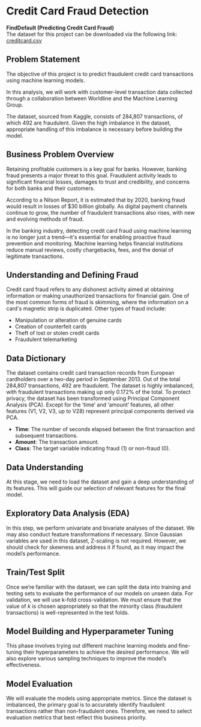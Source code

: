 # Credit Card Fraud Detection  
**FindDefault (Predicting Credit Card Fraud)**  
The dataset for this project can be downloaded via the following link: [creditcard.csv](https://kh3-ls-storage.s3.us-east-1.amazonaws.com/DS%20Project%20Guide%20Data%20Set/creditcard.csv)

## Problem Statement  
The objective of this project is to predict fraudulent credit card transactions using machine learning models.

In this analysis, we will work with customer-level transaction data collected through a collaboration between Worldline and the Machine Learning Group.

The dataset, sourced from Kaggle, consists of 284,807 transactions, of which 492 are fraudulent. Given the high imbalance in the dataset, appropriate handling of this imbalance is necessary before building the model.

## Business Problem Overview  
Retaining profitable customers is a key goal for banks. However, banking fraud presents a major threat to this goal. Fraudulent activity leads to significant financial losses, damages to trust and credibility, and concerns for both banks and their customers.

According to a Nilson Report, it is estimated that by 2020, banking fraud would result in losses of $30 billion globally. As digital payment channels continue to grow, the number of fraudulent transactions also rises, with new and evolving methods of fraud.

In the banking industry, detecting credit card fraud using machine learning is no longer just a trend—it's essential for enabling proactive fraud prevention and monitoring. Machine learning helps financial institutions reduce manual reviews, costly chargebacks, fees, and the denial of legitimate transactions.

## Understanding and Defining Fraud  
Credit card fraud refers to any dishonest activity aimed at obtaining information or making unauthorized transactions for financial gain. One of the most common forms of fraud is skimming, where the information on a card's magnetic strip is duplicated. Other types of fraud include:

- Manipulation or alteration of genuine cards  
- Creation of counterfeit cards  
- Theft of lost or stolen credit cards  
- Fraudulent telemarketing  

## Data Dictionary  
The dataset contains credit card transaction records from European cardholders over a two-day period in September 2013. Out of the total 284,807 transactions, 492 are fraudulent. The dataset is highly imbalanced, with fraudulent transactions making up only 0.172% of the total. To protect privacy, the dataset has been transformed using Principal Component Analysis (PCA). Except for the ‘time’ and ‘amount’ features, all other features (V1, V2, V3, up to V28) represent principal components derived via PCA. 

- **Time**: The number of seconds elapsed between the first transaction and subsequent transactions.  
- **Amount**: The transaction amount.  
- **Class**: The target variable indicating fraud (1) or non-fraud (0).

## Data Understanding  
At this stage, we need to load the dataset and gain a deep understanding of its features. This will guide our selection of relevant features for the final model.

## Exploratory Data Analysis (EDA)  
In this step, we perform univariate and bivariate analyses of the dataset. We may also conduct feature transformations if necessary. Since Gaussian variables are used in this dataset, Z-scaling is not required. However, we should check for skewness and address it if found, as it may impact the model’s performance.

## Train/Test Split  
Once we’re familiar with the dataset, we can split the data into training and testing sets to evaluate the performance of our models on unseen data. For validation, we will use k-fold cross-validation. We must ensure that the value of *k* is chosen appropriately so that the minority class (fraudulent transactions) is well-represented in the test folds.

## Model Building and Hyperparameter Tuning  
This phase involves trying out different machine learning models and fine-tuning their hyperparameters to achieve the desired performance. We will also explore various sampling techniques to improve the model’s effectiveness.

## Model Evaluation  
We will evaluate the models using appropriate metrics. Since the dataset is imbalanced, the primary goal is to accurately identify fraudulent transactions rather than non-fraudulent ones. Therefore, we need to select evaluation metrics that best reflect this business priority.
